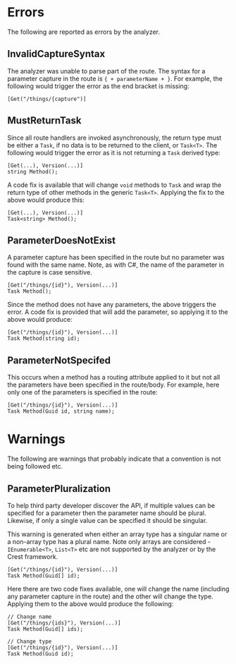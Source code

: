 ﻿Errors
======

The following are reported as errors by the analyzer.


InvalidCaptureSyntax
--------------------

The analyzer was unable to parse part of the route. The syntax for a parameter
capture in the route is `{ + parameterName + }`. For example, the following
would trigger the error as the end bracket is missing:

    [Get("/things/{capture")]



MustReturnTask
--------------

Since all route handlers are invoked asynchronously, the return type must be
either a `Task`, if no data is to be returned to the client, or `Task<T>`. The
following would trigger the error as it is not returning a `Task` derived type:

    [Get(...), Version(...)]
    string Method();

A code fix is available that will change `void` methods to `Task` and wrap the
return type of other methods in the generic `Task<T>`. Applying the fix to the
above would produce this:

    [Get(...), Version(...)]
    Task<string> Method();


ParameterDoesNotExist
---------------------

A parameter capture has been specified in the route but no parameter was found
with the same name. Note, as with C#, the name of the parameter in the capture
is case sensitive.

    [Get("/things/{id}"), Version(...)]
    Task Method();

Since the method does not have any parameters, the above triggers the error. A
code fix is provided that will add the parameter, so applying it to the above
would produce:

    [Get("/things/{id}"), Version(...)]
    Task Method(string id);


ParameterNotSpecifed
--------------------

This occurs when a method has a routing attribute applied to it but not all
the parameters have been specified in the route/body. For example, here only
one of the parameters is specified in the route:

    [Get("/things/{id}"), Version(...)]
    Task Method(Guid id, string name);


Warnings
========

The following are warnings that probably indicate that a convention is not
being followed etc.


ParameterPluralization
----------------------

To help third party developer discover the API, if multiple values can be
specified for a parameter then the parameter name should be plural. Likewise,
if only a single value can be specified it should be singular.

This warning is generated when either an array type has a singular name or a
non-array type has a plural name. Note only arrays are considered -
`IEnumerable<T>`, `List<T>` etc are not supported by the analyzer or by the
Crest framework.

    [Get("/things/{id}"), Version(...)]
    Task Method(Guid[] id);

Here there are two code fixes available, one will change the name (including
any parameter capture in the route) and the other will change the type.
Applying them to the above would produce the following:

    // Change name
    [Get("/things/{ids}"), Version(...)]
    Task Method(Guid[] ids);

    // Change type
    [Get("/things/{id}"), Version(...)]
    Task Method(Guid id);
